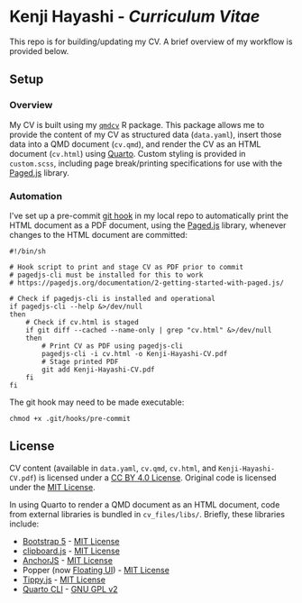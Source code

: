 # Kenji Hayashi - *Curriculum Vitae*

This repo is for building/updating my CV. A brief overview of my workflow is provided below.

## Setup

### Overview

My CV is built using my [`qmdcv`](https://github.com/kthayashi/qmdcv) R package. This package allows me to provide the content of my CV as structured data (`data.yaml`), insert those data into a QMD document (`cv.qmd`), and render the CV as an HTML document (`cv.html`) using [Quarto](https://quarto.org/). Custom styling is provided in `custom.scss`, including page break/printing specifications for use with the [Paged.js](https://pagedjs.org/) library.

### Automation

I've set up a pre-commit [git hook](https://git-scm.com/docs/githooks) in my local repo to automatically print the HTML document as a PDF document, using the [Paged.js](https://pagedjs.org/) library, whenever changes to the HTML document are committed:

```
#!/bin/sh

# Hook script to print and stage CV as PDF prior to commit
# pagedjs-cli must be installed for this to work
# https://pagedjs.org/documentation/2-getting-started-with-paged.js/

# Check if pagedjs-cli is installed and operational
if pagedjs-cli --help &>/dev/null
then
    # Check if cv.html is staged
    if git diff --cached --name-only | grep "cv.html" &>/dev/null
    then
        # Print CV as PDF using pagedjs-cli
        pagedjs-cli -i cv.html -o Kenji-Hayashi-CV.pdf
        # Stage printed PDF
        git add Kenji-Hayashi-CV.pdf
    fi
fi
```

The git hook may need to be made executable:

```
chmod +x .git/hooks/pre-commit
```

## License

CV content (available in `data.yaml`, `cv.qmd`, `cv.html`, and `Kenji-Hayashi-CV.pdf`) is licensed under a [CC BY 4.0 License](https://github.com/kthayashi/cv/blob/main/LICENSE). Original code is licensed under the [MIT License](https://github.com/kthayashi/cv/blob/main/LICENSE-CODE).

In using Quarto to render a QMD document as an HTML document, code from external libraries is bundled in `cv_files/libs/`. Briefly, these libraries include:

- [Bootstrap 5](https://github.com/twbs/bootstrap) - [MIT License](https://github.com/twbs/bootstrap/blob/main/LICENSE)
- [clipboard.js](https://github.com/zenorocha/clipboard.js) - [MIT License](https://github.com/zenorocha/clipboard.js/blob/master/LICENSE)
- [AnchorJS](https://github.com/bryanbraun/anchorjs) - [MIT License](https://github.com/bryanbraun/anchorjs/blob/main/LICENSE)
- Popper (now [Floating UI](https://github.com/floating-ui/floating-ui)) - [MIT License](https://github.com/floating-ui/floating-ui/blob/master/LICENSE)
- [Tippy.js](https://github.com/atomiks/tippyjs) - [MIT License](https://github.com/atomiks/tippyjs/blob/master/LICENSE)
- [Quarto CLI](https://github.com/quarto-dev/quarto-cli) - [GNU GPL v2](https://github.com/quarto-dev/quarto-cli/blob/main/COPYRIGHT)
